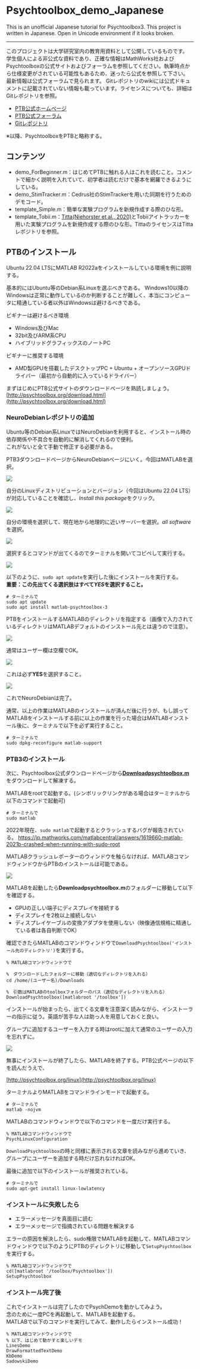 # Psychtoolbox_demo_Japanese

This is an unofficial Japanese tutorial for Psychtoolbox3. 
This project is written in Japanese.
Open in Unicode environment if it looks broken.

---

このプロジェクトは大学研究室内の教育用資料として公開しているものです。  
学生個人による非公式な資料であり、正確な情報はMathWorks社およびPsychtoolboxの公式サイトおよびフォーラムを参照してください。執筆時点から仕様変更がされている可能性もあるため、迷ったら公式を参照して下さい。
最新情報は公式フォーラムで見られます。
Gitレポジトリのwikiには公式ドキュメントに記載されていない情報も載っています。ライセンスについても、詳細はGitレポジトリを参照。  
- [PTB公式ホームページ](http://psychtoolbox.org/)  
- [PTB公式フォーラム](https://psychtoolbox.discourse.group/)  
- [Gitレポジトリ](https://github.com/Psychtoolbox-3/Psychtoolbox-3)  

※以降、PsychtoolboxをPTBと略称する。

## コンテンツ

- demo_ForBeginner.m：はじめてPTBに触れる人はこれを読むこと。コメントで細かく説明を入れていて、初学者は読むだけで基本を網羅できるようにしている。
- demo_StimTracker.m：Cedrus社のStimTrackerを用いた同期を行うためのデモコード。
- template_Simple.m：簡単な実験プログラムを新規作成する際のひな形。
- template_Tobii.m：[Titta(Niehorster et al., 2020)](https://github.com/dcnieho/Titta)とTobiiアイトラッカーを用いた実験プログラムを新規作成する際のひな形。TittaのライセンスはTittaレポジトリを参照。

## PTBのインストール

Ubuntu 22.04 LTSにMATLAB R2022aをインストールしている環境を例に説明する。

基本的にはUbuntu等のDebian系Linuxを選ぶべきである。
Windows10以降のWindowsは正常に動作しているのか判断することが難しく、本当にコンピュータに精通している者以外はWindowsは避けるべきである。

ビギナーは避けるべき環境
- Windows及びMac
- 32bit及びARM系CPU
- ハイブリッドグラフィックスのノートPC

ビギナーに推奨する環境
- AMD製GPUを搭載したデスクトップPC + Ubuntu + オープンソースGPUドライバー（最初から自動的に入っているドライバー）

まずはじめにPTB公式サイトのダウンロードページを熟読しましょう。  
[http://psychtoolbox.org/download.html](http://psychtoolbox.org/download.html)

### NeuroDebianレポジトリの追加

Ubuntu等のDebian系LinuxではNeuroDebianを利用すると、インストール時の依存関係や不具合を自動的に解消してくれるので便利。  
これがないと全て手動で修正する必要がある。

PTB3ダウンロードページからNeuroDebianページにいく。今回はMATLABを選択。

![](img/PTBdownload.png)

自分のLinuxディストリビューションとバージョン（今回はUbuntu 22.04 LTS）が対応していることを確認し、*Install this package*をクリック。

![](img/ndeb_pack.png)

自分の環境を選択して、現在地から地理的に近いサーバーを選択。*all software*を選択。

![](img/ndeb_install.png)

選択するとコマンドが出てくるのでターミナルを開いてコピペして実行する。

![](img/add_repo.png)

以下のように、`sudo apt update`を実行した後にインストールを実行する。  
**重要：この先出てくる選択肢はすべて*YES*を選択すること。**

~~~
# ターミナルで
sudo apt update
sudo apt install matlab-psychtoolbox-3
~~~

PTBをインストールするMATLABのディレクトリを指定する（画像で入力されているディレクトリはMATLABデフォルトのインストール先とは違うので注意）。

![](img/matroot.png)

通常はユーザー欄は空欄でOK。

![](img/user.png)

これは必ず**YES**を選択すること。

![](img/GCC.png)

これでNeuroDebianは完了。

通常、以上の作業はMATLABのインストールが済んだ後に行うが、もし誤ってMATLABをインストールする前に以上の作業を行った場合はMATLABインストール後に、ターミナルで以下を必ず実行すること。  
~~~
# ターミナルで
sudo dpkg-reconfigure matlab-support
~~~

### PTB3のインストール

次に、Psychtoolbox公式ダウンロードページから[**Downloadpsychtoolbox.m**](https://raw.github.com/Psychtoolbox-3/Psychtoolbox-3/master/Psychtoolbox/DownloadPsychtoolbox.m.zip)をダウンロードして解凍する。

MATLABをrootで起動する。(シンボリックリンクがある場合はターミナルから以下のコマンドで起動可)

~~~
# ターミナルで
sudo matlab
~~~

2022年現在、`sudo matlab`で起動するとクラッシュするバグが報告されている。  [https://jp.mathworks.com/matlabcentral/answers/1619660-matlab-2021b-crashed-when-running-with-sudo-root
](https://jp.mathworks.com/matlabcentral/answers/1619660-matlab-2021b-crashed-when-running-with-sudo-root
)

MATLABクラッシュレポーターのウィンドウを触らなければ、MATLABコマンドウィンドウからPTBのインストールは可能である。

![](img/crash.png)

MATLABを起動したら**Downloadpsychtoolbox.m**のフォルダーに移動して以下を確認する。
- GPUの正しい端子にディスプレイを接続する
- ディスプレイを2枚以上接続しない
- ディスプレイケーブルの変換アダプタを使用しない（映像通信規格に精通している者は各自判断でOK）

確認できたらMATLABのコマンドウィンドウで`DownloadPsychtoolbox('インストール先のディレクトリ')`を実行する。

~~~
% MATLABコマンドウィンドウで

%　ダウンロードしたフォルダーに移動（適切なディレクトリを入れる）
cd /home/(ユーザー名)/Downloads

%　引数はMATLABのtoolboxフォルダーのパス（適切なディレクトリを入れる）
DownloadPsychtoolbox([matlabroot '/toolbox'])
~~~

インストールが始まったら、出てくる文章を注意深く読みながら、インストーラーの指示に従う。英語が苦手な人は助っ人を用意しておくと良い。

グループに追加するユーザーを入力する時はrootに加えて通常のユーザーの入力を忘れずに。

![](img/add_user.png)

無事にインストールが終了したら、MATLABを終了する。PTB公式ページの以下を読んだうえで、

[http://psychtoolbox.org/linux](http://psychtoolbox.org/linux)

ターミナルよりMATLABをコマンドラインモードで起動する。

~~~
# ターミナルで
matlab -nojvm 
~~~

MATLABのコマンドウィンドウで以下のコマンドを一度だけ実行する。

~~~
% MATLABコマンドウィンドウで
PsychLinuxConfiguration
~~~

`DownloadPsychtoolbox`の時と同様に表示される文章を読みながら進めていき、グループにユーザーを追加する時だけ忘れなければOK。

最後に追加で以下のインストールが推奨されている。

~~~
# ターミナルで
sudo apt-get install linux-lowlatency
~~~

### インストールに失敗したら

- エラーメッセージを真面目に読む
- エラーメッセージで指摘されている問題を解決する

エラーの原因を解決したら、sudo権限でMATLABを起動して、MATLABコマンドウィンドウで以下のようにPTBのディレクトリに移動して`SetupPsychtoolbox`を実行する。

~~~
% MATLABコマンドウィンドウで
cd([matlabroot '/toolbox/Psychtoolbox'])
SetupPsychtoolbox
~~~

### インストール完了後

これでインストールは完了したのでPsychDemoを動かしてみよう。  
念のために一度PCを再起動して、MATLABを起動する。  
MATLABで以下のコマンドを実行してみて、動作したらインストール成功！

~~~
% MATLABコマンドウィンドウで
% 以下、はじめて動かすと楽しいデモ
LinesDemo
DrawFormattedTextDemo
KbDemo
SadowskiDemo
~~~
